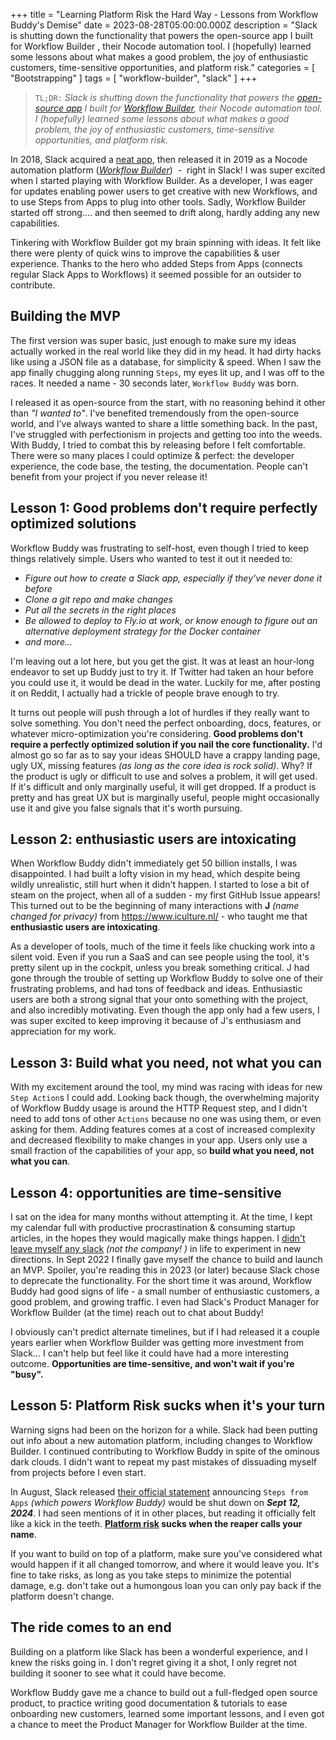 +++
title = "Learning Platform Risk the Hard Way - Lessons from Workflow Buddy's Demise"
date = 2023-08-28T05:00:00.000Z
description = "Slack is shutting down the functionality that powers the open-source app I built for Workflow Builder , their Nocode automation tool. I (hopefully) learned some lessons about what makes a good problem, the joy of enthusiastic customers, time-sensitive opportunities, and platform risk."
categories = [ "Bootstrapping" ]
tags = [ "workflow-builder", "slack" ]
+++

> `TL;DR:` *Slack is shutting down the functionality that powers the [open-source app](https://github.com/happybara-io/WorkflowBuddy) I built for [Workflow Builder](https://slack.com/features/workflow-automation), their Nocode automation tool. I (hopefully) learned some lessons about what makes a good problem, the joy of enthusiastic customers, time-sensitive opportunities, and platform risk.*

In 2018, Slack acquired a [neat app](https://www.robotsandpencils.com/work/high-tech/missions/), then released it in 2019 as a Nocode automation platform (*[Workflow Builder](https://slack.com/features/workflow-automation)*)  -  right in Slack!  I was super excited when I started playing with Workflow Builder. As a developer, I was eager for updates enabling power users to get creative with new Workflows, and to use  Steps from Apps to plug into other tools. Sadly, Workflow Builder started off strong.... and then seemed to drift along, hardly adding any new capabilities.


Tinkering with Workflow Builder got my brain spinning with ideas. It felt like there were plenty of quick wins to improve the capabilities & user experience. Thanks to the hero who added Steps from Apps (connects regular Slack Apps to Workflows) it seemed possible for an outsider to contribute.

## Building the MVP

The first version was super basic, just enough to make sure my ideas actually worked in the real world like they did in my head. It had dirty hacks like using a JSON file as a database, for simplicity & speed. When I saw the app finally chugging along running `Steps`, my eyes lit up, and I was off to the races. It needed a name - 30 seconds later, `Workflow Buddy` was born.

I released it as open-source from the start, with no reasoning behind it other than *"I wanted to"*. I've benefited tremendously from the open-source world, and I've always wanted to share a little something back. In the past, I've struggled with perfectionism in projects and getting too into the weeds. With Buddy, I tried to combat this by releasing before I felt comfortable. There were so many places I could optimize & perfect:  the developer experience, the code base, the testing, the documentation.  People can't benefit from your project if you never release it!


## Lesson 1: Good problems don't require perfectly optimized solutions

Workflow Buddy was frustrating to self-host, even though I tried to keep things relatively simple. Users who wanted to test it out it needed to:

* *Figure out how to create a Slack app, especially if they've never done it before*
* *Clone a git repo and make changes*
* *Put all the secrets in the right places*
* *Be allowed to deploy to Fly.io at work, or know enough to figure out an alternative deployment strategy for the Docker container*
* *and more...*

I'm leaving out a lot here, but you get the gist. It was at least an hour-long endeavor to set up Buddy just to try it. If Twitter had taken an hour before you could use it, it would be dead in the water. Luckily for me, after posting it on Reddit, I actually had a trickle of people brave enough to try.

It turns out people will push through a lot of hurdles if they really want to solve something. You don't need the perfect onboarding, docs, features, or whatever micro-optimization you're considering. **Good problems don't require a perfectly optimized solution if you nail the core functionality.** I'd almost go so far as to say your ideas SHOULD have a crappy landing page, ugly UX, missing features *(as long as the core idea is rock solid)*. Why? If the product is ugly or difficult to use and solves a problem, it will get used. If it's difficult and only marginally useful, it will get dropped. If a product is pretty and has great UX but is marginally useful, people might occasionally use it and give you false signals that it's worth pursuing.

## Lesson 2: enthusiastic users are intoxicating

When Workflow Buddy didn't immediately get 50 billion installs, I was disappointed. I had built a lofty vision in my head, which despite being wildly unrealistic, still hurt when it didn't happen. I started to lose a bit of steam on the project, when all of a sudden - my first GitHub Issue appears! This turned out to be the beginning of many interactions with **J** *(name changed for privacy)* from https://www.iculture.nl/ - who taught me that **enthusiastic users are intoxicating**.

As a developer of tools, much of the time it feels like chucking work into a silent void. Even if you run a SaaS and can see people using the tool, it's pretty silent up in the cockpit, unless you break something critical. J had gone through the trouble of setting up Workflow Buddy to solve one of their frustrating problems, and had tons of feedback and ideas. Enthusiastic users are both a strong signal that your onto something with the project, and also incredibly motivating. Even though the app only had a few users, I was super excited to keep improving it because of J's enthusiasm and appreciation for my work.

## Lesson 3: Build what you need, not what you can

With my excitement around the tool, my mind was racing with ideas for new `Step Action`s I could add. Looking back though, the overwhelming majority of Workflow Buddy usage is around the HTTP Request step, and I didn't need to add tons of other `Actions` because no one was using them, or even asking for them. Adding features comes at a cost of increased complexity and decreased flexibility to make changes in your app. Users only use a small fraction of the capabilities of your app, so **build what you need, not what you can**.

## Lesson 4: opportunities are time-sensitive

I sat on the idea for many months without attempting it. At the time, I kept my calendar full with productive procrastination & consuming startup articles, in the hopes they would magically make things happen. I [didn't leave myself any slack](https://fs.blog/slack/) *(not the company! )* in life to experiment in new directions. In Sept 2022 I finally gave myself the chance to build and launch an MVP. Spoiler, you're reading this in 2023 (or later) because Slack chose to deprecate the functionality. For the short time it was around, Workflow Buddy had good signs of life - a small number of enthusiastic customers, a good problem, and growing traffic. I even had Slack's Product Manager for Workflow Builder (at the time) reach out to chat about Buddy!


I obviously can't predict alternate timelines, but if I had released it a couple years earlier when Workflow Builder was getting more investment from Slack... I can't help but feel like it could have had a more interesting outcome. **Opportunities are time-sensitive, and won't wait if you're "busy".**

## Lesson 5: Platform Risk sucks when it's your turn


Warning signs had been on the horizon for a while. Slack had been putting out info about a new automation platform, including changes to Workflow Builder. I continued contributing to Workflow Buddy in spite of the ominous dark clouds. I didn't want to repeat my past mistakes of dissuading myself from projects before I even start.

In August, Slack released [their official statement](https://api.slack.com/changelog/2023-08-workflow-steps-from-apps-step-back) announcing `Steps from Apps` *(which powers Workflow Buddy)* would be shut down on ***Sept 12, 2024***. I had seen mentions of it in other places, but reading it officially felt like a kick in the teeth. **[Platform risk](https://www.startupillustrated.com/Archive/Platform-Risk/) sucks when the reaper calls your name**.

If you want to build on top of a platform, make sure you've considered what would happen if it all changed tomorrow, and where it would leave you. It's fine to take risks, as long as you take steps to minimize the potential damage, e.g. don't take out a humongous loan you can only pay back if the platform doesn't change.

## The ride comes to an end

Building on a platform like Slack has been a wonderful experience, and I knew the risks going in. I don't regret giving it a shot, I only regret not building it sooner to see what it could have become.

Workflow Buddy gave me a chance to build out a full-fledged open source product, to practice writing good documentation & tutorials to ease onboarding new customers, learned some important lessons, and I even got a chance to meet the Product Manager for Workflow Builder at the time.
